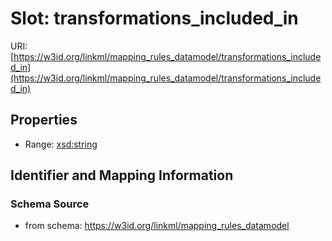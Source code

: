 # Slot: transformations_included_in

URI: [https://w3id.org/linkml/mapping_rules_datamodel/transformations_included_in](https://w3id.org/linkml/mapping_rules_datamodel/transformations_included_in)



<!-- no inheritance hierarchy -->


## Properties

 * Range: [xsd:string](http://www.w3.org/2001/XMLSchema#string)



## Identifier and Mapping Information







### Schema Source


* from schema: https://w3id.org/linkml/mapping_rules_datamodel



